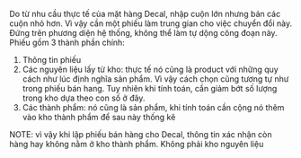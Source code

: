 Do từ nhu cầu thực tế của mặt hàng Decal, nhập cuộn lớn nhưng bán các cuộn nhỏ hơn. Vì vậy cần một phiếu làm trung gian cho việc chuyển đổi này. Đứng trên phương diện hệ thống, không thể làm tự dộng công đoạn này.
Phiếu gồm 3 thành phần chính:
1) Thông tin phiếu
2) Các nguyên liệu lấy từ kho: thực tế nó cũng là product với những quy cách như lúc định nghĩa sản phẩm. Vì vậy cách chọn cũng tương tự như trong phiếu bán hang. Tuy nhiên khi tính toán, cần giảm bớt số lượng trong kho dựa theo con số ở đây.
3) Các thành phẩm: nó cũng là sản phẩm, khi tính toán cần cộng nó thêm vào kho thành phẩm để sau này thống kê

NOTE: vì vậy khi lập phiếu bán hàng cho Decal, thông tin xác nhận còn hàng hay không nằm ở kho thành phẩm. Không phải kho nguyên liệu